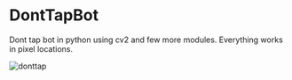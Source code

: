 # DontTapBot
Dont tap bot in python using cv2 and few more modules. Everything works in pixel locations.

![donttap](https://user-images.githubusercontent.com/38659818/189478941-bb0bc222-ebef-4dbc-a260-28bf09dc4574.png)
